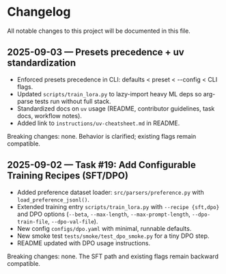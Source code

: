 # Changelog

All notable changes to this project will be documented in this file.

## 2025-09-03 — Presets precedence + uv standardization

- Enforced presets precedence in CLI: defaults < preset < --config < CLI flags.
- Updated `scripts/train_lora.py` to lazy-import heavy ML deps so arg-parse tests run without full stack.
- Standardized docs on `uv` usage (README, contributor guidelines, task docs, workflow notes).
- Added link to `instructions/uv-cheatsheet.md` in README.

Breaking changes: none. Behavior is clarified; existing flags remain compatible.

## 2025-09-02 — Task #19: Add Configurable Training Recipes (SFT/DPO)

- Added preference dataset loader: `src/parsers/preference.py` with `load_preference_jsonl()`.
- Extended training entry `scripts/train_lora.py` with `--recipe {sft,dpo}` and DPO options (`--beta`, `--max-length`, `--max-prompt-length`, `--dpo-train-file`, `--dpo-val-file`).
- New config `configs/dpo.yaml` with minimal, runnable defaults.
- New smoke test `tests/smoke/test_dpo_smoke.py` for a tiny DPO step.
- README updated with DPO usage instructions.

Breaking changes: none. The SFT path and existing flags remain backward compatible.
